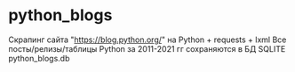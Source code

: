 # python_blogs
Скрапинг сайта "https://blog.python.org/" на Python + requests + lxml
Все посты/релизы/таблицы Python за 2011-2021 гг сохраняются в БД SQLITE python_blogs.db
